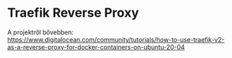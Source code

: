 # Traefik Reverse Proxy

A projektről bővebben: https://www.digitalocean.com/community/tutorials/how-to-use-traefik-v2-as-a-reverse-proxy-for-docker-containers-on-ubuntu-20-04
